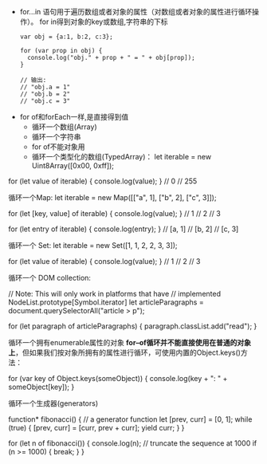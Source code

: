- for...in 语句用于遍历数组或者对象的属性（对数组或者对象的属性进行循环操作）。
  for in得到对象的key或数组,字符串的下标
  ```
  var obj = {a:1, b:2, c:3};
      
  for (var prop in obj) {
    console.log("obj." + prop + " = " + obj[prop]);
  }

  // 输出:
  // "obj.a = 1"
  // "obj.b = 2"
  // "obj.c = 3"
  ```
- for of和forEach一样,是直接得到值
  - 循环一个数组(Array)
  - 循环一个字符串
  - for of不能对象用
  - 循环一个类型化的数组(TypedArray)：
let iterable = new Uint8Array([0x00, 0xff]);

for (let value of iterable) {
  console.log(value);
}
// 0
// 255

循环一个Map:
let iterable = new Map([["a", 1], ["b", 2], ["c", 3]]);

for (let [key, value] of iterable) {
  console.log(value);
}
// 1
// 2
// 3

for (let entry of iterable) {
  console.log(entry);
}
// [a, 1]
// [b, 2]
// [c, 3]

循环一个 Set:
let iterable = new Set([1, 1, 2, 2, 3, 3]);

for (let value of iterable) {
  console.log(value);
}
// 1
// 2
// 3

循环一个 DOM collection:

// Note: This will only work in platforms that have
// implemented NodeList.prototype[Symbol.iterator]
let articleParagraphs = document.querySelectorAll("article > p");

for (let paragraph of articleParagraphs) {
  paragraph.classList.add("read");
}

循环一个拥有enumerable属性的对象
**for–of循环并不能直接使用在普通的对象上**，但如果我们按对象所拥有的属性进行循环，可使用内置的Object.keys()方法：

for (var key of Object.keys(someObject)) {
  console.log(key + ": " + someObject[key]);
}

循环一个生成器(generators)

function* fibonacci() { // a generator function
  let [prev, curr] = [0, 1];
  while (true) {
    [prev, curr] = [curr, prev + curr];
    yield curr;
  }
}

for (let n of fibonacci()) {
  console.log(n);
  // truncate the sequence at 1000
  if (n >= 1000) {
    break;
  }
}
